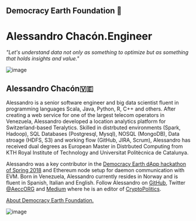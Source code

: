 ## Democracy Earth Foundation 🌿
# Alessandro Chacón.Engineer
_"Let's understand data not only as something to optimize but as something that holds insights and value."_

![image](https://user-images.githubusercontent.com/24529258/44179636-c8e3ee00-a0ac-11e8-9429-5423fb200f24.png)


## Alessandro Chacón🇻🇪
Alessandro is a senior software engineer and big data scientist fluent in programming languages Scala, Java, Python, R, C++ and others. After creating a web service for one of the largest telecom operators in Venezuela, Alessandro developed a location analytics platform for Switzerland-based Teralytics. Skilled in distrbuted environments (Spark, Hadoop), SQL Databases (Postgresql, Mysql), NOSQL (MongoDB), Data stroage (HDFS, S3) and working flow (GitHub, JIRA, Scrum), Alessandro has received dual degrees as European Master in Distrbuted Computing from KTH Royal Institute of Technology and Universitat Politècnica de Catalunya. 

Alessandro was a key contributor in the [Democracy Earth dApp hackathon of Spring 2018](https://words.democracy.earth/monthly-dev-update/home) and Ethereum node setup for daemon communication with EVM. Born in Venezuela, Alessandro currently resides in Norway and is fluent in Spanish, Italian and English. Follow Alessandro on [GitHub](https://github.com/aecc), Twitter [@AeccORG](https://twitter.com/AeccORG) and [Medium](https://medium.com/@alessandroaecc) where he is an editor of [CryptoPolitics](https://medium.com/cryptopolitics).

[About Democracy Earth Foundation.](https://github.com/DemocracyEarth/press-kit/blob/master/README.md#democracy-earth-press-kit)

![image](https://user-images.githubusercontent.com/24529258/44179668-fb8de680-a0ac-11e8-9c29-9124217e0920.png)

